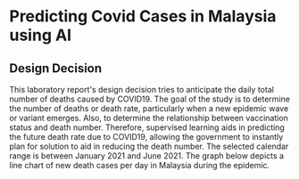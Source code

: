 # Predicting Covid Cases in Malaysia using AI
 
## Design Decision
This laboratory report's design decision tries to anticipate the daily total number of deaths caused by COVID19. The goal of the study is to determine the number of deaths or death rate, particularly when a new epidemic wave or variant emerges. Also, to determine the relationship between vaccination status and death number. Therefore, supervised learning aids in predicting the future death rate due to COVID19, allowing the government to instantly plan for solution to aid in reducing the death number. The selected calendar range is between January 2021 and June 2021. The graph below depicts a line chart of new death cases per day in Malaysia during the epidemic.
